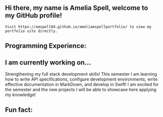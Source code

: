 
## Hi there, my name is **Amelia Spell**, welcome to my GitHub profile! 

    Visit https://amspell04.github.io/ameliamspellportfolio/ to view my portfolio site directly.

## Programming Experience:


## I am currently working on...
  Strengthening my full stack development skills! This semester I am learning how to write API specifications, configure development environments, write effective documentation in MarkDown, and develop in Swift! I am excited for the semester and the new projects I will be able to showcase here applying my knowledge!

## Fun fact:  

<!--
**amspell04/amspell04** is a ✨ _special_ ✨ repository because its `README.md` (this file) appears on your GitHub profile.

Here are some ideas to get you started:

- 🔭 I’m currently working on ...
- 🌱 I’m currently learning ...
- 👯 I’m looking to collaborate on ...
- 🤔 I’m looking for help with ...
- 💬 Ask me about ...
- 📫 How to reach me: ...
- 😄 Pronouns: ...
- ⚡ Fun fact: ...
-->
